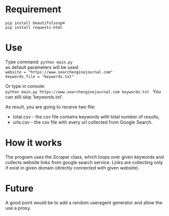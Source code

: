 # Requirement

`pip install beautifulsoup4 
`  
`pip install requests-html`

# Use
Type command:
`python main.py`  
as default parameters will be used:   
`website = "https://www.searchenginejournal.com"  `   
`keywords_file = "keywords.txt"`  
  
Or type in console:  
`python main.py https://www.searchenginejournal.com keywords.txt
` 
You can still skip 'keywords.txt'.
  
As result, you are going to receive two file:  
- total.csv - the csv file contains keywords with total number of results,
- urls.csv - the csv file with every url collected from Google Search. 

# How it works
The program uses the Scraper class, which loops over given keywords and collects website links from google search service.
Links are collecting only if exist in given domain (directly connected with given website). 

# Future
A good point would be to add a random useragent generator and allow the use a proxy.
